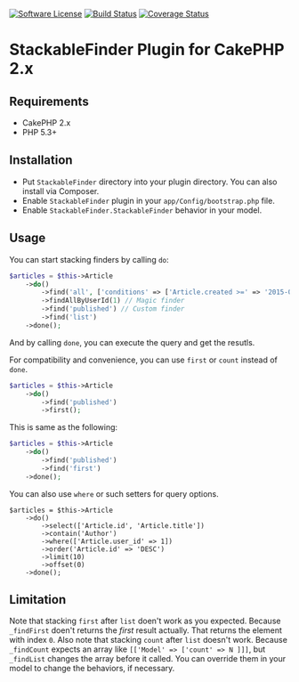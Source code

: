 [![Software License](https://img.shields.io/badge/license-MIT-brightgreen.svg?style=flat-square)](LICENSE.txt)
[![Build Status](https://img.shields.io/travis/chinpei215/cakephp-stackable-finder/master.svg?style=flat-square)](https://travis-ci.org/chinpei215/cakephp-stackable-finder) 
[![Coverage Status](https://img.shields.io/coveralls/chinpei215/cakephp-stackable-finder.svg?style=flat-square)](https://coveralls.io/r/chinpei215/cakephp-stackable-finder?branch=master) 

# StackableFinder Plugin for CakePHP 2.x

## Requirements

* CakePHP 2.x
* PHP 5.3+

## Installation

* Put `StackableFinder` directory into your plugin directory. You can also install via Composer.
* Enable `StackableFinder` plugin in your `app/Config/bootstrap.php` file.
* Enable `StackableFinder.StackableFinder` behavior in your model.

## Usage

You can start stacking finders by calling `do`:
```php
$articles = $this->Article
	->do()
		->find('all', ['conditions' => ['Article.created >=' => '2015-01-01']])
		->findAllByUserId(1) // Magic finder
		->find('published') // Custom finder
		->find('list')
	->done();
```
And by calling `done`, you can execute the query and get the resutls.

For compatibility and convenience, you can use `first` or `count` instead of `done`.
```php
$articles = $this->Article
	->do()
		->find('published')
		->first();
```
This is same as the following:
```php
$articles = $this->Article
	->do()
		->find('published')
		->find('first')
	->done();
```

You can also use `where` or such setters for query options.
```
$articles = $this->Article
	->do()
		->select(['Article.id', 'Article.title'])
		->contain('Author')
		->where(['Article.user_id' => 1])
		->order('Article.id' => 'DESC')
		->limit(10)
		->offset(0)
	->done();
```

## Limitation

Note that stacking `first` after `list` doen't work as you expected. Because `_findFirst` doen't returns the _first_ result actually. That returns the element with index `0`.
Also note that stacking `count` after `list` doesn't work. Because `_findCount` expects an array like `[['Model' => ['count' => N ]]]`, but `_findList` changes the array before it called. 
You can override them in your model to change the behaviors, if necessary.
